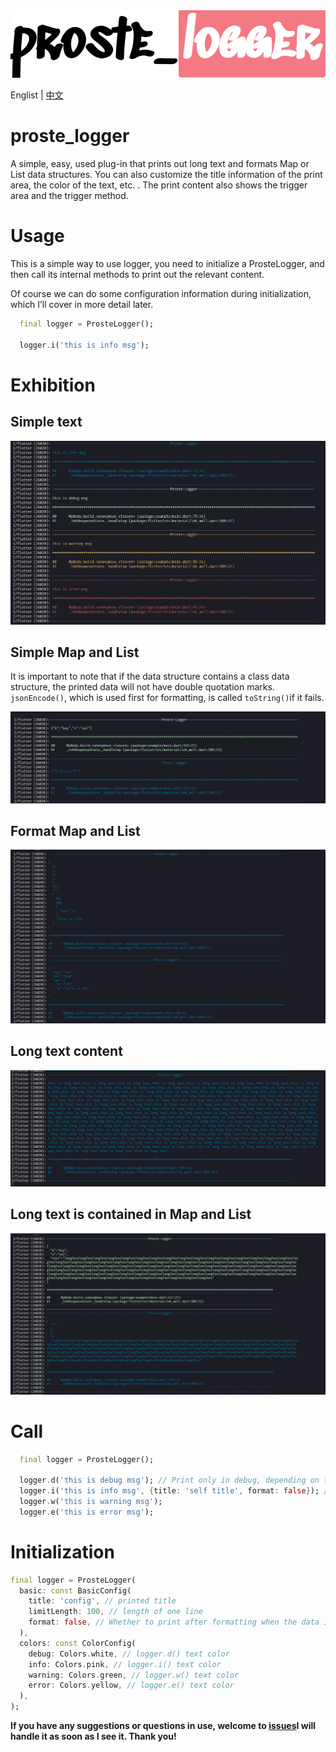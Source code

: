 <img src="https://raw.githubusercontent.com/xyhxx/program_preview/master/logo/logger.png" />

Englist | <a href="https://github.com/xyhxx/proste_logger/blob/main/doc/cn.md">中文</a>

# proste_logger

A simple, easy, used plug-in that prints out long text and formats Map or List data structures. You can also customize the title information of the print area, the color of the text, etc. . The print content also shows the trigger area and the trigger method.

# Usage

This is a simple way to use logger, you need to initialize a ProsteLogger, and then call its internal methods to print out the relevant content.

Of course we can do some configuration information during initialization, which I’ll cover in more detail later.

``` dart
  final logger = ProsteLogger();

  logger.i('this is info msg');
```

# Exhibition

## Simple text
<img src="https://raw.githubusercontent.com/xyhxx/program_preview/master/logger/simple.png" />

## Simple Map and List

It is important to note that if the data structure contains a class data structure, the printed data will not have double quotation marks. `jsonEncode()`, which is used first for formatting, is called `toString()`if it fails.

<img src="https://raw.githubusercontent.com/xyhxx/program_preview/master/logger/map-and-list.png" />

## Format Map and List
<img src="https://raw.githubusercontent.com/xyhxx/program_preview/master/logger/format.png" />

## Long text content
<img src="https://raw.githubusercontent.com/xyhxx/program_preview/master/logger/long-text.png" />

## Long text is contained in Map and List
<img src="https://raw.githubusercontent.com/xyhxx/program_preview/master/logger/long-map-list.png" />

# Call

``` dart
  final logger = ProsteLogger();

  logger.d('this is debug msg'); // Print only in debug, depending on the constant kDebugMode built into flutter
  logger.i('this is info msg', {title: 'self title', format: false}); // Print methods can also define their own title information or whether to format data
  logger.w('this is warning msg');
  logger.e('this is error msg');

```

# Initialization

``` dart
final logger = ProsteLogger(
  basic: const BasicConfig(
    title: 'config', // printed title
    limitLength: 100, // length of one line
    format: false, // Whether to print after formatting when the data is Map or List
  ),
  colors: const ColorConfig(
    debug: Colors.white, // logger.d() text color
    info: Colors.pink, // logger.i() text color
    warning: Colors.green, // logger.w() text color
    error: Colors.yellow, // logger.e() text color
  ),
);
```

__If you have any suggestions or questions in use, welcome to <a href="https://github.com/xyhxx/proste_logger/issues">issues</a>I will handle it as soon as I see it. Thank you!__
